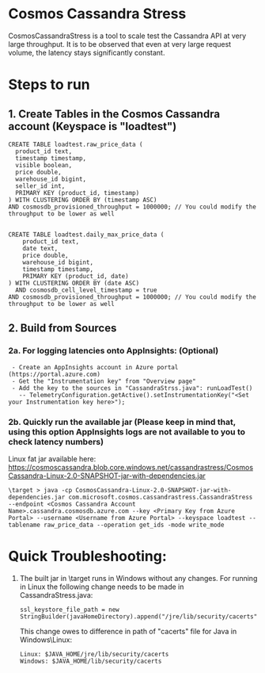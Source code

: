 # Cosmos Cassandra Stress
CosmosCassandraStress is a tool to scale test the Cassandra API at very large throughput. It is to be observed that even at very large request volume, the latency stays significantly constant.

# Steps to run

## 1. Create Tables in the Cosmos Cassandra account (Keyspace is "loadtest")

    CREATE TABLE loadtest.raw_price_data (
      product_id text,
      timestamp timestamp,
      visible boolean,
      price double,
      warehouse_id bigint,
      seller_id int,
      PRIMARY KEY (product_id, timestamp)
    ) WITH CLUSTERING ORDER BY (timestamp ASC)
    AND cosmosdb_provisioned_throughput = 1000000; // You could modify the throughput to be lower as well


    CREATE TABLE loadtest.daily_max_price_data (
        product_id text,
        date text,
        price double,
        warehouse_id bigint,
        timestamp timestamp,
        PRIMARY KEY (product_id, date)
    ) WITH CLUSTERING ORDER BY (date ASC)
      AND cosmosdb_cell_level_timestamp = true
    AND cosmosdb_provisioned_throughput = 1000000; // You could modify the throughput to be lower as well

## 2. Build from Sources

### 2a. For logging latencies onto AppInsights: (Optional)
     - Create an AppInsights account in Azure portal (https://portal.azure.com)
     - Get the "Instrumentation key" from "Overview page"
     - Add the key to the sources in "CassandraStrss.java": runLoadTest()
       -- TelemetryConfiguration.getActive().setInstrumentationKey("<Set your Instrumentation key here>");

### 2b. Quickly run the available jar (Please keep in mind that, using this option AppInsights logs are not available to you to check latency numbers)

Linux fat jar available here: https://cosmoscassandra.blob.core.windows.net/cassandrastress/CosmosCassandra-Linux-2.0-SNAPSHOT-jar-with-dependencies.jar

    \target > java -cp CosmosCassandra-Linux-2.0-SNAPSHOT-jar-with-dependencies.jar com.microsoft.cosmos.cassandrastress.CassandraStress --endpoint <Cosmos Cassandra Account Name>.cassandra.cosmosdb.azure.com --key <Primary Key from Azure Portal> --username <Username from Azure Portal> --keyspace loadtest --tablename raw_price_data --operation get_ids -mode write_mode
 

# Quick Troubleshooting:
1. The built jar in \target runs in Windows without any changes. For running in Linux the following change needs to be made in    CassandraStress.java:

       ssl_keystore_file_path = new StringBuilder(javaHomeDirectory).append("/jre/lib/security/cacerts").toString();
                
   This change owes to difference in path of "cacerts" file for Java in Windows\Linux:
   
       Linux: $JAVA_HOME/jre/lib/security/cacerts
       Windows: $JAVA_HOME/lib/security/cacerts
   


